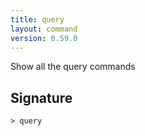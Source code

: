 ```yaml
---
title: query
layout: command
version: 0.59.0
---
```


Show all the query commands

## Signature

```> query ```
